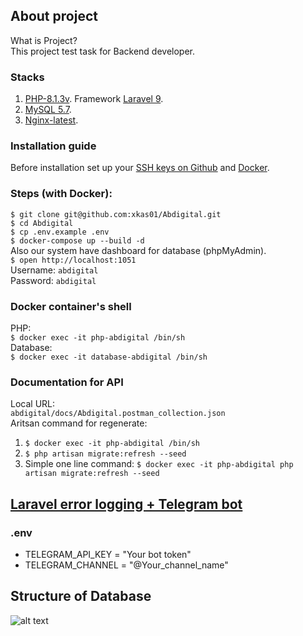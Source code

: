 ## About project
What is Project?
<br />
This project test task for Backend developer.
### Stacks
1. <a href="https://www.php.net/releases/8.1/en.php" target="_blank">PHP-8.1.3v<a/>. Framework <a href="https://laravel.com/docs/9.x/releases#laravel-9" target="_blank">Laravel 9</a>.
2. <a href="https://dev.mysql.com/downloads/mysql/5.7.html" taget="_blank">MySQL 5.7</a>.
3. <a href="https://nginx.org/en/download.html">Nginx-latest</a>.
### Installation guide
Before installation set up your <a href="https://docs.github.com/en/authentication/connecting-to-github-with-ssh/generating-a-new-ssh-key-and-adding-it-to-the-ssh-agent" target="_blank">SSH keys on Github</a> and <a href="https://docs.docker.com/engine/install/ubuntu/" target="_blank">Docker</a>.
<br />
### Steps (with Docker):
``$ git clone git@github.com:xkas01/Abdigital.git``
<br />
``$ cd Abdigital``
<br />
``$ cp .env.example .env``
<br />
``$ docker-compose up --build -d``
<br />
Also our system have dashboard for database (phpMyAdmin).
<br />
``$ open http://localhost:1051``
<br />
Username: ``abdigital``
<br />
Password: ``abdigital``
<br />

### Docker container's shell
PHP:
<br />
``$ docker exec -it php-abdigital /bin/sh``
<br />
Database:
<br />
``$ docker exec -it database-abdigital /bin/sh``

### Documentation for API
Local URL:
<br />
``abdigital/docs/Abdigital.postman_collection.json``
<br />
Aritsan command for regenerate:
<br />
1. ``$ docker exec -it php-abdigital /bin/sh``
2. ``$ php artisan migrate:refresh --seed``
3. Simple one line command: ``$ docker exec -it php-abdigital php artisan migrate:refresh --seed``

## <a href="https://dev.to/dotmarn/how-to-send-application-logs-to-telegram-in-laravel-1l12" target="_blank">Laravel error logging + Telegram bot<a/>
### .env
- TELEGRAM_API_KEY = "Your bot token"
- TELEGRAM_CHANNEL = "@Your_channel_name"

## Structure of Database
![alt text](docs/img.png)